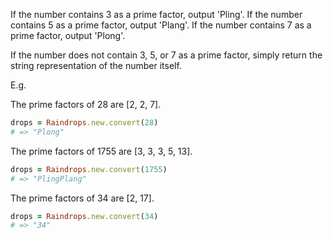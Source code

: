If the number contains 3 as a prime factor, output 'Pling'.
If the number contains 5 as a prime factor, output 'Plang'.
If the number contains 7 as a prime factor, output 'Plong'.

If the number does not contain 3, 5, or 7 as a prime factor, simply return the
string representation of the number itself.

E.g.

The prime factors of 28 are [2, 2, 7].

```ruby
drops = Raindrops.new.convert(28)
# => "Plong"
```

The prime factors of 1755 are [3, 3, 3, 5, 13].

```ruby
drops = Raindrops.new.convert(1755)
# => "PlingPlang"
```

The prime factors of 34 are [2, 17].

```ruby
drops = Raindrops.new.convert(34)
# => "34"
```
